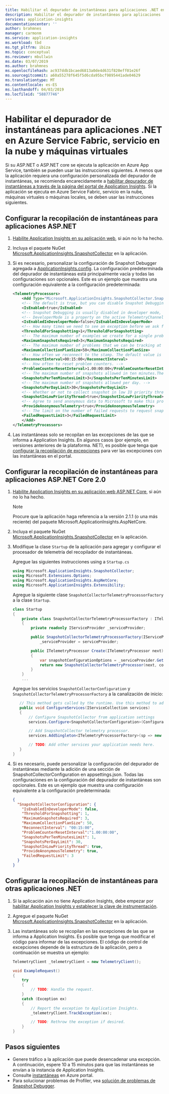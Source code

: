 ```yaml
---
title: Habilitar el depurador de instantáneas para aplicaciones .NET en Azure Service Fabric, servicio en la nube y máquinas virtuales | Microsoft Docs
description: Habilitar el depurador de instantáneas para aplicaciones .NET en Azure Service Fabric, servicio en la nube y máquinas virtuales
services: application-insights
documentationcenter: ''
author: brahmnes
manager: carmonm
ms.service: application-insights
ms.workload: tbd
ms.tgt_pltfrm: ibiza
ms.topic: conceptual
ms.reviewer: mbullwin
ms.date: 03/07/2019
ms.author: brahmnes
ms.openlocfilehash: ac937ddb1bcaed6813a0de4d631f820eff01e26f
ms.sourcegitcommit: a60a55278f645f5d6cda95bcf9895441ade04629
ms.translationtype: MT
ms.contentlocale: es-ES
ms.lasthandoff: 04/03/2019
ms.locfileid: "58877746"
---
```

# <a name="enable-snapshot-debugger-for-net-apps-in-azure-service-fabric-cloud-service-and-virtual-machines"></a>Habilitar el depurador de instantáneas para aplicaciones .NET en Azure Service Fabric, servicio en la nube y máquinas virtuales

Si su ASP.NET o ASP.NET core se ejecuta la aplicación en Azure App Service, también se pueden usar las instrucciones siguientes. A menos que la aplicación requiera una configuración personalizada del depurador de instantáneas, se recomienda encarecidamente a [habilitar depurador de instantáneas a través de la página del portal de Application Insights](snapshot-debugger-appservice.md?toc=/azure/azure-monitor/toc.json). Si la aplicación se ejecuta en Azure Service Fabric, servicio en la nube, máquinas virtuales o máquinas locales, se deben usar las instrucciones siguientes. 
    
## <a name="configure-snapshot-collection-for-aspnet-applications"></a>Configurar la recopilación de instantáneas para aplicaciones ASP.NET

1. [Habilite Application Insights en su aplicación web](../../azure-monitor/app/asp-net.md), si aún no lo ha hecho.

2. Incluya el paquete NuGet [Microsoft.ApplicationInsights.SnapshotCollector](https://www.nuget.org/packages/Microsoft.ApplicationInsights.SnapshotCollector) en la aplicación.

3. Si es necesario, personalizar la configuración de Snapshot Debugger agregada a [ApplicationInsights.config](../../azure-monitor/app/configuration-with-applicationinsights-config.md). La configuración predeterminada del depurador de instantáneas está principalmente vacía y todas las configuraciones son opcionales. Este es un ejemplo que muestra una configuración equivalente a la configuración predeterminada:

    ```xml
    <TelemetryProcessors>
        <Add Type="Microsoft.ApplicationInsights.SnapshotCollector.SnapshotCollectorTelemetryProcessor, Microsoft.ApplicationInsights.SnapshotCollector">
        <!-- The default is true, but you can disable Snapshot Debugging by setting it to false -->
        <IsEnabled>true</IsEnabled>
        <!-- Snapshot Debugging is usually disabled in developer mode, but you can enable it by setting this to true. -->
        <!-- DeveloperMode is a property on the active TelemetryChannel. -->
        <IsEnabledInDeveloperMode>false</IsEnabledInDeveloperMode>
        <!-- How many times we need to see an exception before we ask for snapshots. -->
        <ThresholdForSnapshotting>1</ThresholdForSnapshotting>
        <!-- The maximum number of examples we create for a single problem. -->
        <MaximumSnapshotsRequired>3</MaximumSnapshotsRequired>
        <!-- The maximum number of problems that we can be tracking at any time. -->
        <MaximumCollectionPlanSize>50</MaximumCollectionPlanSize>
        <!-- How often we reconnect to the stamp. The default value is 15 minutes.-->
        <ReconnectInterval>00:15:00</ReconnectInterval>
        <!-- How often to reset problem counters. -->
        <ProblemCounterResetInterval>1.00:00:00</ProblemCounterResetInterval>
        <!-- The maximum number of snapshots allowed in ten minutes.The default value is 1. -->
        <SnapshotsPerTenMinutesLimit>3</SnapshotsPerTenMinutesLimit>
        <!-- The maximum number of snapshots allowed per day. -->
        <SnapshotsPerDayLimit>30</SnapshotsPerDayLimit>
        <!-- Whether or not to collect snapshot in low IO priority thread. The default value is true. -->
        <SnapshotInLowPriorityThread>true</SnapshotInLowPriorityThread>
        <!-- Agree to send anonymous data to Microsoft to make this product better. -->
        <ProvideAnonymousTelemetry>true</ProvideAnonymousTelemetry>
        <!-- The limit on the number of failed requests to request snapshots before the telemetry processor is disabled. -->
        <FailedRequestLimit>3</FailedRequestLimit>
        </Add>
    </TelemetryProcessors>
    ```

4. Las instantáneas solo se recopilan en las excepciones de las que se informa a Application Insights. En algunos casos (por ejemplo, en versiones anteriores de la plataforma. NET), es posible que tenga que [configurar la recopilación de excepciones](../../azure-monitor/app/asp-net-exceptions.md#exceptions) para ver las excepciones con las instantáneas en el portal.


## <a name="configure-snapshot-collection-for-aspnet-core-20-applications"></a>Configurar la recopilación de instantáneas para aplicaciones ASP.NET Core 2.0

1. [Habilite Application Insights en su aplicación web ASP.NET Core](../../azure-monitor/app/asp-net-core.md), si aún no lo ha hecho.

    > [!NOTE]
    > Procure que la aplicación haga referencia a la versión 2.1.1 (o una más reciente) del paquete Microsoft.ApplicationInsights.AspNetCore.

2. Incluya el paquete NuGet [Microsoft.ApplicationInsights.SnapshotCollector](https://www.nuget.org/packages/Microsoft.ApplicationInsights.SnapshotCollector) en la aplicación.

3. Modifique la clase `Startup` de la aplicación para agregar y configurar el procesador de telemetría del recopilador de instantáneas.

    Agregue las siguientes instrucciones using a `Startup.cs`

   ```csharp
   using Microsoft.ApplicationInsights.SnapshotCollector;
   using Microsoft.Extensions.Options;
   using Microsoft.ApplicationInsights.AspNetCore;
   using Microsoft.ApplicationInsights.Extensibility;
   ```

   Agregue la siguiente clase `SnapshotCollectorTelemetryProcessorFactory` a la clase `Startup`.

   ```csharp
   class Startup
   {
       private class SnapshotCollectorTelemetryProcessorFactory : ITelemetryProcessorFactory
       {
           private readonly IServiceProvider _serviceProvider;

           public SnapshotCollectorTelemetryProcessorFactory(IServiceProvider serviceProvider) =>
               _serviceProvider = serviceProvider;

           public ITelemetryProcessor Create(ITelemetryProcessor next)
           {
               var snapshotConfigurationOptions = _serviceProvider.GetService<IOptions<SnapshotCollectorConfiguration>>();
               return new SnapshotCollectorTelemetryProcessor(next, configuration: snapshotConfigurationOptions.Value);
           }
       }
       ...
    ```
    Agregue los servicios `SnapshotCollectorConfiguration` y `SnapshotCollectorTelemetryProcessorFactory` a la canalización de inicio:

    ```csharp
       // This method gets called by the runtime. Use this method to add services to the container.
       public void ConfigureServices(IServiceCollection services)
       {
           // Configure SnapshotCollector from application settings
           services.Configure<SnapshotCollectorConfiguration>(Configuration.GetSection(nameof(SnapshotCollectorConfiguration)));

           // Add SnapshotCollector telemetry processor.
           services.AddSingleton<ITelemetryProcessorFactory>(sp => new SnapshotCollectorTelemetryProcessorFactory(sp));

           // TODO: Add other services your application needs here.
       }
   }
   ```

4. Si es necesario, puede personalizar la configuración del depurador de instantáneas mediante la adición de una sección de SnapshotCollectorConfiguration en appsettings.json. Todas las configuraciones en la configuración del depurador de instantáneas son opcionales. Este es un ejemplo que muestra una configuración equivalente a la configuración predeterminada:

   ```json
   {
     "SnapshotCollectorConfiguration": {
       "IsEnabledInDeveloperMode": false,
       "ThresholdForSnapshotting": 1,
       "MaximumSnapshotsRequired": 3,
       "MaximumCollectionPlanSize": 50,
       "ReconnectInterval": "00:15:00",
       "ProblemCounterResetInterval":"1.00:00:00",
       "SnapshotsPerTenMinutesLimit": 1,
       "SnapshotsPerDayLimit": 30,
       "SnapshotInLowPriorityThread": true,
       "ProvideAnonymousTelemetry": true,
       "FailedRequestLimit": 3
     }
   }
   ```

## <a name="configure-snapshot-collection-for-other-net-applications"></a>Configurar la recopilación de instantáneas para otras aplicaciones .NET

1. Si la aplicación aún no tiene Application Insights, debe empezar por [habilitar Application Insights y establecer la clave de instrumentación](../../azure-monitor/app/windows-desktop.md).

2. Agregue el paquete NuGet [Microsoft.ApplicationInsights.SnapshotCollector](https://www.nuget.org/packages/Microsoft.ApplicationInsights.SnapshotCollector) en la aplicación.

3. Las instantáneas solo se recopilan en las excepciones de las que se informa a Application Insights. Es posible que tenga que modificar el código para informar de las excepciones. El código de control de excepciones depende de la estructura de la aplicación, pero a continuación se muestra un ejemplo:
    ```csharp
   TelemetryClient _telemetryClient = new TelemetryClient();

   void ExampleRequest()
   {
        try
        {
            // TODO: Handle the request.
        }
        catch (Exception ex)
        {
            // Report the exception to Application Insights.
            _telemetryClient.TrackException(ex);

            // TODO: Rethrow the exception if desired.
        }
   }
    ```

## <a name="next-steps"></a>Pasos siguientes

- Genere tráfico a la aplicación que puede desencadenar una excepción. A continuación, espere 10 a 15 minutos para que las instantáneas se envían a la instancia de Application Insights.
- Consulte [instantáneas](snapshot-debugger.md?toc=/azure/azure-monitor/toc.json) en Azure portal.
- Para solucionar problemas de Profiler, vea [solución de problemas de Snapshot Debugger](snapshot-debugger-troubleshoot.md?toc=/azure/azure-monitor/toc.json).
